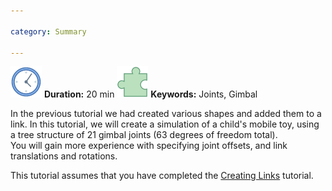 ```yaml
---

category: Summary

---
```

 ![Duration](/resources/images/clock-50.png) **Duration:** 20 min
 ![Keywords](/resources/images/concept-50.png) **Keywords:** Joints, Gimbal

In the previous tutorial we had created various shapes and added them to a link.
In this tutorial, we will create a simulation of a child's mobile toy, using a tree structure of 21 gimbal joints (63 degrees of freedom total).  
You will gain more experience with specifying joint offsets, and link translations and rotations. 

This tutorial assumes that you have completed the [Creating Links] tutorial.



[Creating Links]: /documentation/20-scs/00-tutorials/05-creating-links